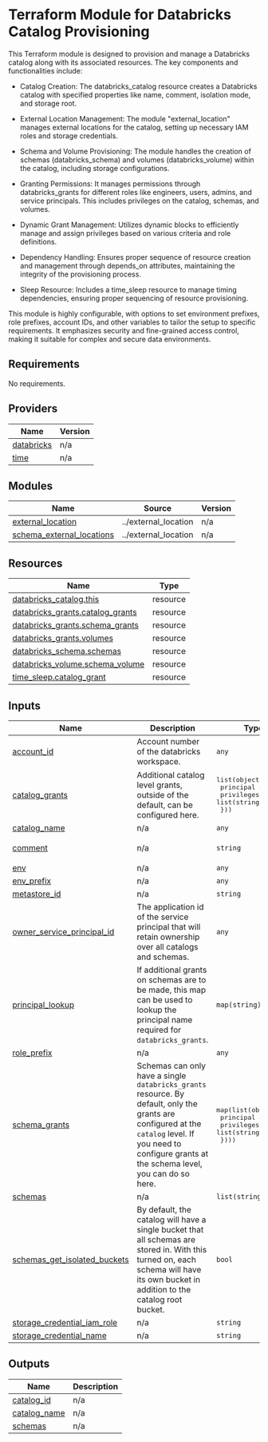 <!-- BEGIN_TF_DOCS -->
# Terraform Module for Databricks Catalog Provisioning
This Terraform module is designed to provision and manage a Databricks catalog along with its associated resources. The key components and functionalities include:

- Catalog Creation: The databricks\_catalog resource creates a Databricks catalog with specified properties like name, comment, isolation mode, and storage root.

- External Location Management: The module "external\_location" manages external locations for the catalog, setting up necessary IAM roles and storage credentials.

- Schema and Volume Provisioning: The module handles the creation of schemas (databricks\_schema) and volumes (databricks\_volume) within the catalog, including storage configurations.

- Granting Permissions: It manages permissions through databricks\_grants for different roles like engineers, users, admins, and service principals. This includes privileges on the catalog, schemas, and volumes.

- Dynamic Grant Management: Utilizes dynamic blocks to efficiently manage and assign privileges based on various criteria and role definitions.

- Dependency Handling: Ensures proper sequence of resource creation and management through depends\_on attributes, maintaining the integrity of the provisioning process.

- Sleep Resource: Includes a time\_sleep resource to manage timing dependencies, ensuring proper sequencing of resource provisioning.

This module is highly configurable, with options to set environment prefixes, role prefixes, account IDs, and other variables to tailor the setup to specific requirements. It emphasizes security and fine-grained access control, making it suitable for complex and secure data environments.

## Requirements

No requirements.

## Providers

| Name | Version |
|------|---------|
| <a name="provider_databricks"></a> [databricks](#provider\_databricks) | n/a |
| <a name="provider_time"></a> [time](#provider\_time) | n/a |

## Modules

| Name | Source | Version |
|------|--------|---------|
| <a name="module_external_location"></a> [external\_location](#module\_external\_location) | ../external_location | n/a |
| <a name="module_schema_external_locations"></a> [schema\_external\_locations](#module\_schema\_external\_locations) | ../external_location | n/a |

## Resources

| Name | Type |
|------|------|
| [databricks_catalog.this](https://registry.terraform.io/providers/databricks/databricks/latest/docs/resources/catalog) | resource |
| [databricks_grants.catalog_grants](https://registry.terraform.io/providers/databricks/databricks/latest/docs/resources/grants) | resource |
| [databricks_grants.schema_grants](https://registry.terraform.io/providers/databricks/databricks/latest/docs/resources/grants) | resource |
| [databricks_grants.volumes](https://registry.terraform.io/providers/databricks/databricks/latest/docs/resources/grants) | resource |
| [databricks_schema.schemas](https://registry.terraform.io/providers/databricks/databricks/latest/docs/resources/schema) | resource |
| [databricks_volume.schema_volume](https://registry.terraform.io/providers/databricks/databricks/latest/docs/resources/volume) | resource |
| [time_sleep.catalog_grant](https://registry.terraform.io/providers/hashicorp/time/latest/docs/resources/sleep) | resource |

## Inputs

| Name | Description | Type | Default | Required |
|------|-------------|------|---------|:--------:|
| <a name="input_account_id"></a> [account\_id](#input\_account\_id) | Account number of the databricks workspace. | `any` | n/a | yes |
| <a name="input_catalog_grants"></a> [catalog\_grants](#input\_catalog\_grants) | Additional catalog level grants, outside of the default, can be configured here. | <pre>list(object({<br>    principal  = string<br>    privileges = list(string)<br>  }))</pre> | n/a | yes |
| <a name="input_catalog_name"></a> [catalog\_name](#input\_catalog\_name) | n/a | `any` | n/a | yes |
| <a name="input_comment"></a> [comment](#input\_comment) | n/a | `string` | `"Managed by Terraform"` | no |
| <a name="input_env"></a> [env](#input\_env) | n/a | `any` | n/a | yes |
| <a name="input_env_prefix"></a> [env\_prefix](#input\_env\_prefix) | n/a | `any` | n/a | yes |
| <a name="input_metastore_id"></a> [metastore\_id](#input\_metastore\_id) | n/a | `string` | n/a | yes |
| <a name="input_owner_service_principal_id"></a> [owner\_service\_principal\_id](#input\_owner\_service\_principal\_id) | The application id of the service principal that will retain ownership over all catalogs and schemas. | `any` | n/a | yes |
| <a name="input_principal_lookup"></a> [principal\_lookup](#input\_principal\_lookup) | If additional grants on schemas are to be made, this map can be used to lookup the principal name required for `databricks_grants`. | `map(string)` | `{}` | no |
| <a name="input_role_prefix"></a> [role\_prefix](#input\_role\_prefix) | n/a | `any` | n/a | yes |
| <a name="input_schema_grants"></a> [schema\_grants](#input\_schema\_grants) | Schemas can only have a single `databricks_grants` resource. By default, only the grants are configured at the `catalog` level. If you need to configure grants at the schema level, you can do so here. | <pre>map(list(object({<br>    principal  = string<br>    privileges = list(string)<br>  })))</pre> | `{}` | no |
| <a name="input_schemas"></a> [schemas](#input\_schemas) | n/a | `list(string)` | n/a | yes |
| <a name="input_schemas_get_isolated_buckets"></a> [schemas\_get\_isolated\_buckets](#input\_schemas\_get\_isolated\_buckets) | By default, the catalog will have a single bucket that all schemas are stored in. With this turned on, each schema will have its own bucket in addition to the catalog root bucket. | `bool` | `false` | no |
| <a name="input_storage_credential_iam_role"></a> [storage\_credential\_iam\_role](#input\_storage\_credential\_iam\_role) | n/a | `string` | n/a | yes |
| <a name="input_storage_credential_name"></a> [storage\_credential\_name](#input\_storage\_credential\_name) | n/a | `string` | n/a | yes |

## Outputs

| Name | Description |
|------|-------------|
| <a name="output_catalog_id"></a> [catalog\_id](#output\_catalog\_id) | n/a |
| <a name="output_catalog_name"></a> [catalog\_name](#output\_catalog\_name) | n/a |
| <a name="output_schemas"></a> [schemas](#output\_schemas) | n/a |
<!-- END_TF_DOCS -->

